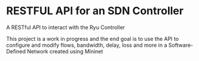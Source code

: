 # RESTFUL API for an SDN Controller
A RESTful API to interact with the Ryu Controller

This project is a work in progress and the end goal is to use the API to configure and modify flows, bandwidth, delay, loss and more in a Software-Defined Network created using Mininet
